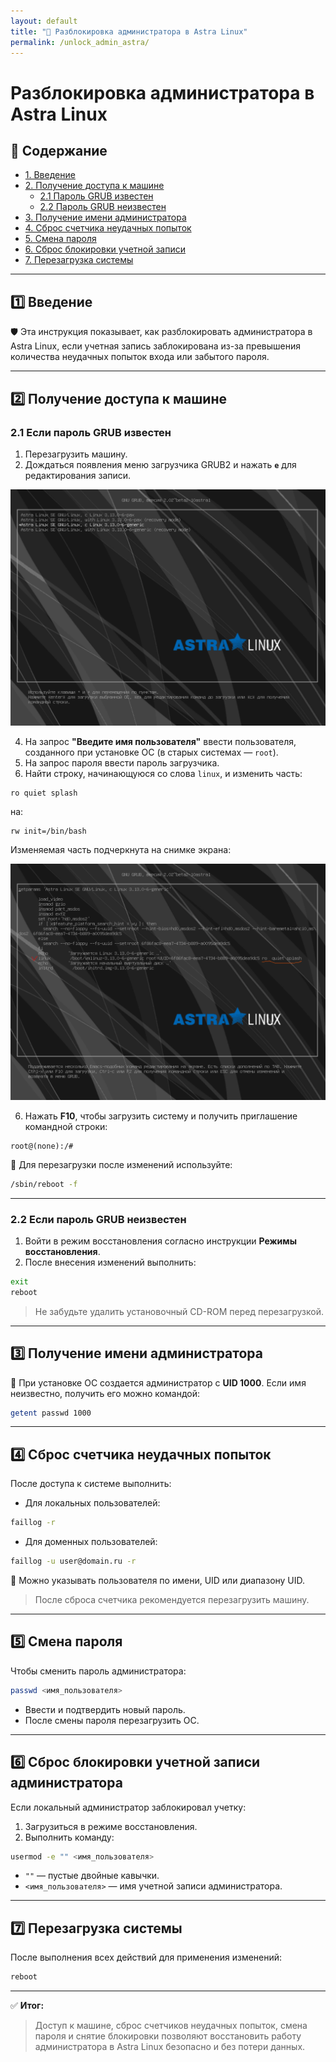 ```yaml
---
layout: default
title: "🔄 Разблокировка администратора в Astra Linux"
permalink: /unlock_admin_astra/
---
```


# Разблокировка администратора в Astra Linux

## 📑 Содержание

- [1. Введение](#intro)
- [2. Получение доступа к машине](#access)
  - [2.1 Пароль GRUB известен](#grub_known)
  - [2.2 Пароль GRUB неизвестен](#grub_unknown)
- [3. Получение имени администратора](#get_admin)
- [4. Сброс счетчика неудачных попыток](#reset_failures)
- [5. Смена пароля](#change_pass)
- [6. Сброс блокировки учетной записи](#unlock_account)
- [7. Перезагрузка системы](#reboot)

---

<a id="intro"></a>

## 1️⃣ Введение

🛡️ Эта инструкция показывает, как разблокировать администратора в Astra Linux, если учетная запись заблокирована из-за превышения количества неудачных попыток входа или забытого пароля.

---

<a id="access"></a>

## 2️⃣ Получение доступа к машине

<a id="grub_known"></a>

### 2.1 Если пароль GRUB известен

1. Перезагрузить машину.
2. Дождаться появления меню загрузчика GRUB2 и нажать **`e`** для редактирования записи.

![Screenshot](https://raw.githubusercontent.com/soulpastwk/linux-help/main/img/faillog_remove_1.png)

4. На запрос **"Введите имя пользователя"** ввести пользователя, созданного при установке ОС (в старых системах — `root`).  
5. На запрос пароля ввести пароль загрузчика.  
6. Найти строку, начинающуюся со слова `linux`, и изменить часть:

```text
ro quiet splash
```

на:

```text
rw init=/bin/bash
```

Изменяемая часть подчеркнута на снимке экрана:

![Screenshot](https://raw.githubusercontent.com/soulpastwk/linux-help/main/img/faillog_remove_2.png)

6. Нажать **F10**, чтобы загрузить систему и получить приглашение командной строки:
   

```text
root@(none):/#
````

📌 Для перезагрузки после изменений используйте:

```bash
/sbin/reboot -f
```

---

<a id="grub_unknown"></a>

### 2.2 Если пароль GRUB неизвестен

1. Войти в режим восстановления согласно инструкции **Режимы восстановления**.
2. После внесения изменений выполнить:

```bash
exit
reboot
```

> Не забудьте удалить установочный CD-ROM перед перезагрузкой.

---

<a id="get_admin"></a>

## 3️⃣ Получение имени администратора

🧾 При установке ОС создается администратор с **UID 1000**.
Если имя неизвестно, получить его можно командой:

```bash
getent passwd 1000
```

---

<a id="reset_failures"></a>

## 4️⃣ Сброс счетчика неудачных попыток

После доступа к системе выполнить:

* Для локальных пользователей:

```bash
faillog -r
```

* Для доменных пользователей:

```bash
faillog -u user@domain.ru -r
```

📌 Можно указывать пользователя по имени, UID или диапазону UID.

> После сброса счетчика рекомендуется перезагрузить машину.

---

<a id="change_pass"></a>

## 5️⃣ Смена пароля

Чтобы сменить пароль администратора:

```bash
passwd <имя_пользователя>
```

* Ввести и подтвердить новый пароль.
* После смены пароля перезагрузить ОС.

---

<a id="unlock_account"></a>

## 6️⃣ Сброс блокировки учетной записи администратора

Если локальный администратор заблокировал учетку:

1. Загрузиться в режиме восстановления.
2. Выполнить команду:

```bash
usermod -e "" <имя_пользователя>
```

* `""` — пустые двойные кавычки.
* `<имя_пользователя>` — имя учетной записи администратора.

---

<a id="reboot"></a>

## 7️⃣ Перезагрузка системы

После выполнения всех действий для применения изменений:

```bash
reboot
```

---

✅ **Итог:**

> Доступ к машине, сброс счетчиков неудачных попыток, смена пароля и снятие блокировки позволяют восстановить работу администратора в Astra Linux безопасно и без потери данных.
